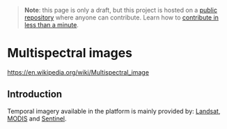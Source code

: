 > **Note**: this page is only a draft, but this project is hosted on a [public repository](https://github.com/hhkaos/awesome-arcgis) where anyone can contribute. Learn how to [contribute in less than a minute](https://github.com/hhkaos/awesome-arcgis/blob/master/CONTRIBUTING.md#contributions).

# Multispectral images

https://en.wikipedia.org/wiki/Multispectral_image

<!-- START doctoc generated TOC please keep comment here to allow auto update -->
<!-- DON'T EDIT THIS SECTION, INSTEAD RE-RUN doctoc TO UPDATE -->


## Introduction

Temporal imagery available in the platform is mainly provided by: [Landsat](../../../../../arcgis/content/data-providers/usgs-nasa/README.md), [MODIS](../../../../../arcgis/content/data-providers/usgs-nasa/modis/README.md) and [Sentinel](../../../../../arcgis/content/data-providers/esa/sentinel/README.md).
